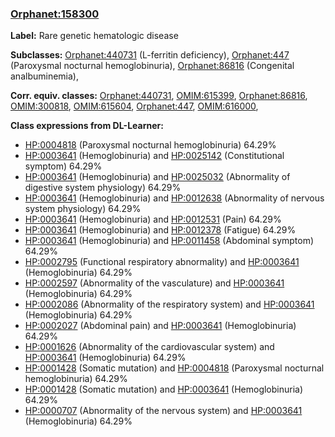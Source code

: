 
### [Orphanet:158300](http://www.orpha.net/ORDO/Orphanet_158300)
**Label:** Rare genetic hematologic disease

**Subclasses:** [Orphanet:440731](http://www.orpha.net/ORDO/Orphanet_440731) (L-ferritin deficiency), [Orphanet:447](http://www.orpha.net/ORDO/Orphanet_447) (Paroxysmal nocturnal hemoglobinuria), [Orphanet:86816](http://www.orpha.net/ORDO/Orphanet_86816) (Congenital analbuminemia), 

**Corr. equiv. classes:** [Orphanet:440731](http://www.orpha.net/ORDO/Orphanet_440731), [OMIM:615399](http://purl.obolibrary.org/obo/OMIM_615399), [Orphanet:86816](http://www.orpha.net/ORDO/Orphanet_86816), [OMIM:300818](http://purl.obolibrary.org/obo/OMIM_300818), [OMIM:615604](http://purl.obolibrary.org/obo/OMIM_615604), [Orphanet:447](http://www.orpha.net/ORDO/Orphanet_447), [OMIM:616000](http://purl.obolibrary.org/obo/OMIM_616000), 

**Class expressions from DL-Learner:**

- [HP:0004818](http://purl.obolibrary.org/obo/HP_0004818) (Paroxysmal nocturnal hemoglobinuria) 64.29%
- [HP:0003641](http://purl.obolibrary.org/obo/HP_0003641) (Hemoglobinuria) and [HP:0025142](http://purl.obolibrary.org/obo/HP_0025142) (Constitutional symptom) 64.29%
- [HP:0003641](http://purl.obolibrary.org/obo/HP_0003641) (Hemoglobinuria) and [HP:0025032](http://purl.obolibrary.org/obo/HP_0025032) (Abnormality of digestive system physiology) 64.29%
- [HP:0003641](http://purl.obolibrary.org/obo/HP_0003641) (Hemoglobinuria) and [HP:0012638](http://purl.obolibrary.org/obo/HP_0012638) (Abnormality of nervous system physiology) 64.29%
- [HP:0003641](http://purl.obolibrary.org/obo/HP_0003641) (Hemoglobinuria) and [HP:0012531](http://purl.obolibrary.org/obo/HP_0012531) (Pain) 64.29%
- [HP:0003641](http://purl.obolibrary.org/obo/HP_0003641) (Hemoglobinuria) and [HP:0012378](http://purl.obolibrary.org/obo/HP_0012378) (Fatigue) 64.29%
- [HP:0003641](http://purl.obolibrary.org/obo/HP_0003641) (Hemoglobinuria) and [HP:0011458](http://purl.obolibrary.org/obo/HP_0011458) (Abdominal symptom) 64.29%
- [HP:0002795](http://purl.obolibrary.org/obo/HP_0002795) (Functional respiratory abnormality) and [HP:0003641](http://purl.obolibrary.org/obo/HP_0003641) (Hemoglobinuria) 64.29%
- [HP:0002597](http://purl.obolibrary.org/obo/HP_0002597) (Abnormality of the vasculature) and [HP:0003641](http://purl.obolibrary.org/obo/HP_0003641) (Hemoglobinuria) 64.29%
- [HP:0002086](http://purl.obolibrary.org/obo/HP_0002086) (Abnormality of the respiratory system) and [HP:0003641](http://purl.obolibrary.org/obo/HP_0003641) (Hemoglobinuria) 64.29%
- [HP:0002027](http://purl.obolibrary.org/obo/HP_0002027) (Abdominal pain) and [HP:0003641](http://purl.obolibrary.org/obo/HP_0003641) (Hemoglobinuria) 64.29%
- [HP:0001626](http://purl.obolibrary.org/obo/HP_0001626) (Abnormality of the cardiovascular system) and [HP:0003641](http://purl.obolibrary.org/obo/HP_0003641) (Hemoglobinuria) 64.29%
- [HP:0001428](http://purl.obolibrary.org/obo/HP_0001428) (Somatic mutation) and [HP:0004818](http://purl.obolibrary.org/obo/HP_0004818) (Paroxysmal nocturnal hemoglobinuria) 64.29%
- [HP:0001428](http://purl.obolibrary.org/obo/HP_0001428) (Somatic mutation) and [HP:0003641](http://purl.obolibrary.org/obo/HP_0003641) (Hemoglobinuria) 64.29%
- [HP:0000707](http://purl.obolibrary.org/obo/HP_0000707) (Abnormality of the nervous system) and [HP:0003641](http://purl.obolibrary.org/obo/HP_0003641) (Hemoglobinuria) 64.29%


